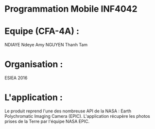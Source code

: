 # Programmation Mobile INF4042

# Equipe (CFA-4A) :
  NDIAYE Ndeye Amy
  NGUYEN Thanh Tam
  
# Organisation :
  ESIEA 2016
  
# L'application :
  Le produit reprend l'une des nombreuse API de la NASA : Earth Polychromatic Imaging Camera (EPIC). L'application récupère les photos prises de la Terre par l'équipe NASA EPIC.

